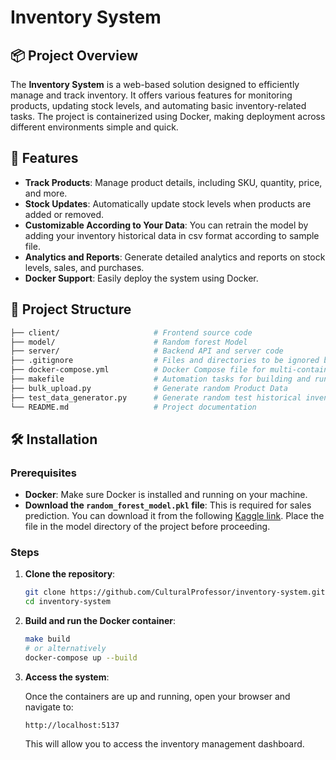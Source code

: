 # Inventory System

## 📦 Project Overview

The **Inventory System** is a web-based solution designed to efficiently manage and track inventory. It offers various features for monitoring products, updating stock levels, and automating basic inventory-related tasks. The project is containerized using Docker, making deployment across different environments simple and quick.

## 🚀 Features

- **Track Products**: Manage product details, including SKU, quantity, price, and more.
- **Stock Updates**: Automatically update stock levels when products are added or removed.
- **Customizable According to Your Data**: You can retrain the model by adding your inventory historical data in csv format according to sample file.
- **Analytics and Reports**: Generate detailed analytics and reports on stock levels, sales, and purchases.
- **Docker Support**: Easily deploy the system using Docker.

## 📂 Project Structure

```bash
├── client/                     # Frontend source code
├── model/                      # Random forest Model
├── server/                     # Backend API and server code
├── .gitignore                  # Files and directories to be ignored by Git
├── docker-compose.yml          # Docker Compose file for multi-container setup
├── makefile                    # Automation tasks for building and running the project
├── bulk_upload.py              # Generate random Product Data
├── test_data_generator.py      # Generate random test historical inventory data
└── README.md                   # Project documentation
```

## 🛠️ Installation

### Prerequisites

- **Docker**: Make sure Docker is installed and running on your machine.
- **Download the `random_forest_model.pkl` file**: This is required for sales prediction. You can download it from the following [Kaggle link](https://www.kaggle.com/code/neerajanandcoder/walmart-sales/output). Place the file in the model directory of the project before proceeding.

### Steps

1. **Clone the repository**:

   ```bash
   git clone https://github.com/CulturalProfessor/inventory-system.git
   cd inventory-system
   ```

2. **Build and run the Docker container**:

   ```bash
   make build
   # or alternatively
   docker-compose up --build
   ```

3. **Access the system**:

   Once the containers are up and running, open your browser and navigate to:

   ```plaintext
   http://localhost:5137
   ```

   This will allow you to access the inventory management dashboard.
